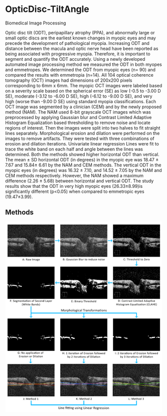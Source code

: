 # OpticDisc-TiltAngle
Biomedical Image Processing

Optic disc tilt (ODT), peripapillary atrophy (PPA), and abnormally large or small optic discs are the earliest known changes in myopic eyes and may precede the development of pathological myopia. Increasing ODT and distance between the macula and optic nerve head have been reported as being associated with progressive myopia. Therefore, it is important to segment and quantify the ODT accurately. Using a newly developed automated image processing method we measured the ODT in both myopes and emmetropes. We determined the ODT from myopic eyes (n= 90) and compared the results with emmetropia (n=14). All 104 optical coherence tomography (OCT) images had dimensions of 200x200 pixels corresponding to 6mm x 6mm. The myopic OCT images were labeled based on a severity scale based on the spherical error (SE) as low (-0.5 to -3.00 D SE), moderate (-3.12 to -6.00 D SE), high (-6.12 to -9.00 D SE), and very high (worse than -9.00 D SE) using standard myopia classifications. Each OCT image was segmented by a clinician (CEM) and by the newly proposed method (NAM). The NAM used 8-bit grayscale OCT images which was preprocessed by applying
Gaussian blur and Contrast Limited Adaptive Histogram Equalization based thresholding to remove noise and locate regions of interest. Then the images were split into two halves to fit straight lines separately. Morphological erosion and dilation were performed on the images to remove artifacts. They were tested with three combinations of erosion and dilation iterations. Univariate linear regression Lines were fit to trace the white band on each half and angle between the lines was determined. Both the methods showed higher horizontal ODT than vertical. The mean ± SD horizontal ODT (in degrees) in the myopic eye was 18.47 ± 7.67 and 15.84± 6.61 by the NAM and CEM methods. The vertical ODT in the myopic eyes (in degrees) was 16.32 ± 7.10, and 14.52 ± 7.05 by the NAM and CEM methods respectively. However, the NAM showed a maximum difference (2.26 ± 5.68) between horizontal and vertical ODT. The study results show that the ODT in very high myopic eyes (26.33±8.99)is significantly different (p<0.05) when compared to emmetropic eyes (19.47±3.99).

## Methods

![Methods](Methods.png)